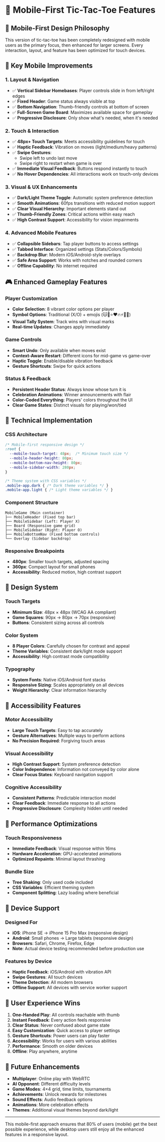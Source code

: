 # 📱 Mobile-First Tic-Tac-Toe Features

## 🎯 **Mobile-First Design Philosophy**

This version of tic-tac-toe has been completely redesigned with mobile users as the primary focus, then enhanced for larger screens. Every interaction, layout, and feature has been optimized for touch devices.

## 🚀 **Key Mobile Improvements**

### **1. Layout & Navigation**
- ✅ **Vertical Sidebar Homebases**: Player controls slide in from left/right edges
- ✅ **Fixed Header**: Game status always visible at top
- ✅ **Bottom Navigation**: Thumb-friendly controls at bottom of screen
- ✅ **Full-Screen Game Board**: Maximizes available space for gameplay
- ✅ **Progressive Disclosure**: Only show what's needed, when it's needed

### **2. Touch & Interaction**
- ✅ **48px+ Touch Targets**: Meets accessibility guidelines for touch
- ✅ **Haptic Feedback**: Vibration on moves (light/medium/heavy patterns)
- ✅ **Swipe Gestures**: 
  - Swipe left to undo last move
  - Swipe right to restart when game is over
- ✅ **Immediate Visual Feedback**: Buttons respond instantly to touch
- ✅ **No Hover Dependencies**: All interactions work on touch-only devices

### **3. Visual & UX Enhancements**
- ✅ **Dark/Light Theme Toggle**: Automatic system preference detection
- ✅ **Smooth Animations**: 60fps transitions with reduced motion support
- ✅ **Clear Visual Hierarchy**: Important elements stand out
- ✅ **Thumb-Friendly Zones**: Critical actions within easy reach
- ✅ **High Contrast Support**: Accessibility for vision impairments

### **4. Advanced Mobile Features**
- ✅ **Collapsible Sidebars**: Tap player buttons to access settings
- ✅ **Tabbed Interface**: Organized settings (Stats/Colors/Symbols)
- ✅ **Backdrop Blur**: Modern iOS/Android-style overlays
- ✅ **Safe Area Support**: Works with notches and rounded corners
- ✅ **Offline Capability**: No internet required

## 🎮 **Enhanced Gameplay Features**

### **Player Customization**
- **Color Selection**: 8 vibrant color options per player
- **Symbol Options**: Traditional (X/O) + emojis (🐱🐶⭐❤️🔥⚡🎯🚀)
- **Visual Tally System**: Track wins with visual marks
- **Real-time Updates**: Changes apply immediately

### **Game Controls**
- **Smart Undo**: Only available when moves exist
- **Context-Aware Restart**: Different icons for mid-game vs game-over
- **Haptic Toggle**: Enable/disable vibration feedback
- **Gesture Shortcuts**: Swipe for quick actions

### **Status & Feedback**
- **Persistent Header Status**: Always know whose turn it is
- **Celebration Animations**: Winner announcements with flair
- **Color-Coded Everything**: Players' colors throughout the UI
- **Clear Game States**: Distinct visuals for playing/won/tied

## 📐 **Technical Implementation**

### **CSS Architecture**
```css
/* Mobile-first responsive design */
:root {
  --mobile-touch-target: 48px;  /* Minimum touch size */
  --mobile-header-height: 80px;
  --mobile-bottom-nav-height: 80px;
  --mobile-sidebar-width: 280px;
}

/* Theme system with CSS variables */
.mobile-app.dark { /* Dark theme variables */ }
.mobile-app.light { /* Light theme variables */ }
```

### **Component Structure**
```
MobileGame (Main container)
├── MobileHeader (Fixed top bar)
├── MobileSidebar (Left: Player X)
├── Board (Responsive game grid)
├── MobileSidebar (Right: Player O)
├── MobileBottomNav (Fixed bottom controls)
└── Overlay (Sidebar backdrop)
```

### **Responsive Breakpoints**
- **480px**: Smaller touch targets, adjusted spacing
- **360px**: Compact layout for small phones
- **Accessibility**: Reduced motion, high contrast support

## 🎨 **Design System**

### **Touch Targets**
- **Minimum Size**: 48px × 48px (WCAG AA compliant)
- **Game Squares**: 90px → 80px → 70px (responsive)
- **Buttons**: Consistent sizing across all controls

### **Color System**
- **8 Player Colors**: Carefully chosen for contrast and appeal
- **Theme Variables**: Consistent dark/light mode support
- **Accessibility**: High contrast mode compatibility

### **Typography**
- **System Fonts**: Native iOS/Android font stacks
- **Responsive Sizing**: Scales appropriately on all devices
- **Weight Hierarchy**: Clear information hierarchy

## 🔧 **Accessibility Features**

### **Motor Accessibility**
- **Large Touch Targets**: Easy to tap accurately
- **Gesture Alternatives**: Multiple ways to perform actions
- **No Precision Required**: Forgiving touch areas

### **Visual Accessibility**
- **High Contrast Support**: System preference detection
- **Color Independence**: Information not conveyed by color alone
- **Clear Focus States**: Keyboard navigation support

### **Cognitive Accessibility**
- **Consistent Patterns**: Predictable interaction model
- **Clear Feedback**: Immediate response to all actions
- **Progressive Disclosure**: Complexity hidden until needed

## 🚀 **Performance Optimizations**

### **Touch Responsiveness**
- **Immediate Feedback**: Visual response within 16ms
- **Hardware Acceleration**: GPU-accelerated animations
- **Optimized Repaints**: Minimal layout thrashing

### **Bundle Size**
- **Tree Shaking**: Only used code included
- **CSS Variables**: Efficient theming system
- **Component Splitting**: Lazy loading where beneficial

## 📱 **Device Support**

### **Designed For**
- **iOS**: iPhone SE → iPhone 15 Pro Max (responsive design)
- **Android**: Small phones → Large tablets (responsive design)
- **Browsers**: Safari, Chrome, Firefox, Edge
- **Note**: Actual device testing recommended before production use

### **Features by Device**
- **Haptic Feedback**: iOS/Android with vibration API
- **Swipe Gestures**: All touch devices
- **Theme Detection**: All modern browsers
- **Offline Support**: All devices with service worker support

## 🎯 **User Experience Wins**

1. **One-Handed Play**: All controls reachable with thumb
2. **Instant Feedback**: Every action feels responsive
3. **Clear Status**: Never confused about game state
4. **Easy Customization**: Quick access to player settings
5. **Gesture Shortcuts**: Power users can play faster
6. **Accessibility**: Works for users with various abilities
7. **Performance**: Smooth on older devices
8. **Offline**: Play anywhere, anytime

## 🔮 **Future Enhancements**

- **Multiplayer**: Online play with WebRTC
- **AI Opponent**: Different difficulty levels
- **Game Modes**: 4×4 grid, time limits, tournaments
- **Achievements**: Unlock rewards for milestones
- **Sound Effects**: Audio feedback options
- **Animations**: More celebration effects
- **Themes**: Additional visual themes beyond dark/light

---

This mobile-first approach ensures that 80% of users (mobile) get the best possible experience, while desktop users still enjoy all the enhanced features in a responsive layout. 